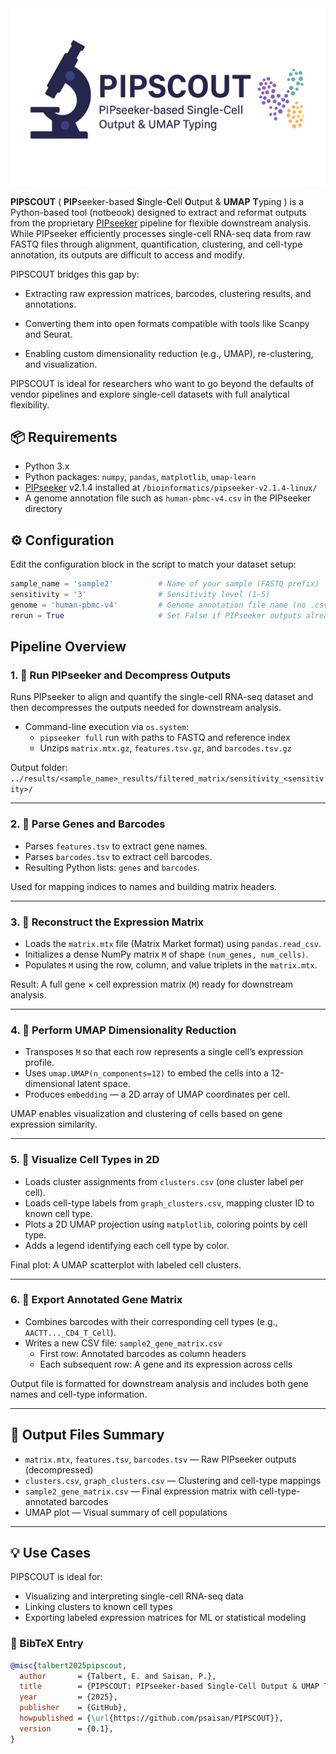 <a href="https://github.com/psaisan/PIPSCOUT/blob/main/notebooks/pip_data_analysis_pipeline.ipynb">
  <img src="images/pipscout.PNG" alt="PIPSCOUT Logo"/>
</a>

**PIPSCOUT** ( **PIP**seeker-based **S**ingle-**C**ell **O**utput & **UMAP** **T**yping ) is a Python-based tool (notbeook) designed to extract and reformat outputs from the proprietary [PIPseeker](https://pipseeker.readthedocs.io) pipeline for flexible downstream analysis. While PIPseeker efficiently processes single-cell RNA-seq data from raw FASTQ files through alignment, quantification, clustering, and cell-type annotation, its outputs are difficult to access and modify.

PIPSCOUT bridges this gap by:

- Extracting raw expression matrices, barcodes, clustering results, and annotations.

- Converting them into open formats compatible with tools like Scanpy and Seurat.

- Enabling custom dimensionality reduction (e.g., UMAP), re-clustering, and visualization.

PIPSCOUT is ideal for researchers who want to go beyond the defaults of vendor pipelines and explore single-cell datasets with full analytical flexibility.

## 📦 Requirements

- Python 3.x
- Python packages: `numpy`, `pandas`, `matplotlib`, `umap-learn`
- [PIPseeker](https://pipseeker.readthedocs.io) v2.1.4 installed at `/bioinformatics/pipseeker-v2.1.4-linux/`
- A genome annotation file such as `human-pbmc-v4.csv` in the PIPseeker directory

## ⚙️ Configuration

Edit the configuration block in the script to match your dataset setup:

```python
sample_name = 'sample2'          # Name of your sample (FASTQ prefix)
sensitivity = '3'                # Sensitivity level (1–5)
genome = 'human-pbmc-v4'         # Genome annotation file name (no .csv)
rerun = True                     # Set False if PIPseeker outputs already exist
```

##  Pipeline Overview

### 1.  🌌 Run PIPseeker and Decompress Outputs

Runs PIPseeker to align and quantify the single-cell RNA-seq dataset and then decompresses the outputs needed for downstream analysis.

- Command-line execution via `os.system`:
  - `pipseeker full` run with paths to FASTQ and reference index
  - Unzips `matrix.mtx.gz`, `features.tsv.gz`, and `barcodes.tsv.gz`

Output folder:  
`../results/<sample_name>_results/filtered_matrix/sensitivity_<sensitivity>/`

---

### 2.  🌌 Parse Genes and Barcodes

- Parses `features.tsv` to extract gene names.
- Parses `barcodes.tsv` to extract cell barcodes.
- Resulting Python lists: `genes` and `barcodes`.

Used for mapping indices to names and building matrix headers.

---

### 3.  🌌 Reconstruct the Expression Matrix

- Loads the `matrix.mtx` file (Matrix Market format) using `pandas.read_csv`.
- Initializes a dense NumPy matrix `M` of shape `(num_genes, num_cells)`.
- Populates `M` using the row, column, and value triplets in the `matrix.mtx`.

Result: A full gene × cell expression matrix (`M`) ready for downstream analysis.

---

### 4. 🌌 Perform UMAP Dimensionality Reduction

- Transposes `M` so that each row represents a single cell’s expression profile.
- Uses `umap.UMAP(n_components=12)` to embed the cells into a 12-dimensional latent space.
- Produces `embedding` — a 2D array of UMAP coordinates per cell.

UMAP enables visualization and clustering of cells based on gene expression similarity.

---

### 5.  🌌 Visualize Cell Types in 2D

- Loads cluster assignments from `clusters.csv` (one cluster label per cell).
- Loads cell-type labels from `graph_clusters.csv`, mapping cluster ID to known cell type.
- Plots a 2D UMAP projection using `matplotlib`, coloring points by cell type.
- Adds a legend identifying each cell type by color.

Final plot: A UMAP scatterplot with labeled cell clusters.

---

### 6.  🌌 Export Annotated Gene Matrix

- Combines barcodes with their corresponding cell types (e.g., `AACTT..._CD4_T_Cell`).
- Writes a new CSV file: `sample2_gene_matrix.csv`
  - First row: Annotated barcodes as column headers
  - Each subsequent row: A gene and its expression across cells

Output file is formatted for downstream analysis and includes both gene names and cell-type information.

---

## 📁 Output Files Summary

- `matrix.mtx`, `features.tsv`, `barcodes.tsv` — Raw PIPseeker outputs (decompressed)
- `clusters.csv`, `graph_clusters.csv` — Clustering and cell-type mappings
- `sample2_gene_matrix.csv` — Final expression matrix with cell-type-annotated barcodes
- UMAP plot — Visual summary of cell populations

---

## 💡 Use Cases

PIPSCOUT is ideal for:
- Visualizing and interpreting single-cell RNA-seq data
- Linking clusters to known cell types
- Exporting labeled expression matrices for ML or statistical modeling

### :open_book: BibTeX Entry

```bibtex
@misc{talbert2025pipscout,
  author       = {Talbert, E. and Saisan, P.},
  title        = {PIPSCOUT: PIPseeker-based Single-Cell Output & UMAP Typing },
  year         = {2025},
  publisher    = {GitHub},
  howpublished = {\url{https://github.com/psaisan/PIPSCOUT}},
  version      = {0.1},
}
